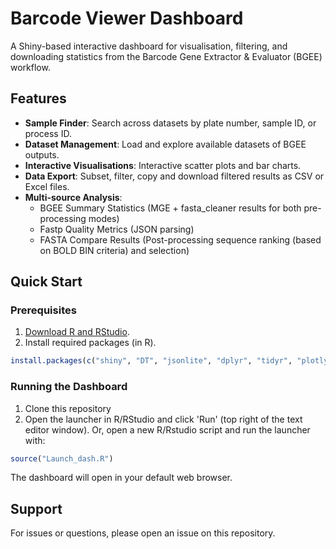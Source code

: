 # Barcode Viewer Dashboard
A Shiny-based interactive dashboard for visualisation, filtering, and downloading statistics from the Barcode Gene Extractor & Evaluator (BGEE) workflow.


## Features
- **Sample Finder**: Search across datasets by plate number, sample ID, or process ID.
- **Dataset Management**: Load and explore available datasets of BGEE outputs.
- **Interactive Visualisations**: Interactive scatter plots and bar charts.
- **Data Export**: Subset, filter, copy and download filtered results as CSV or Excel files.
- **Multi-source Analysis**: 
  - BGEE Summary Statistics (MGE + fasta_cleaner results for both pre-processing modes)
  - Fastp Quality Metrics (JSON parsing)
  - FASTA Compare Results (Post-processing sequence ranking (based on BOLD BIN criteria) and selection)


## Quick Start
### Prerequisites
1. [Download R and RStudio](https://posit.co/download/rstudio-desktop/).
2. Install required packages (in R).
```r
install.packages(c("shiny", "DT", "jsonlite", "dplyr", "tidyr", "plotly", "shinyjs"))
```
### Running the Dashboard
1. Clone this repository
2. Open the launcher in R/RStudio and click 'Run' (top right of the text editor window). Or, open a new R/Rstudio script and run the launcher with:
```r
source("Launch_dash.R")
```
The dashboard will open in your default web browser.


## Support
For issues or questions, please open an issue on this repository.
